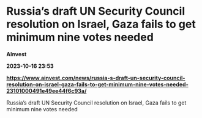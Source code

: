 # Russia’s draft UN Security Council resolution on Israel, Gaza fails to get minimum nine votes needed
**AInvest**

**2023-10-16 23:53**

**https://www.ainvest.com/news/russia-s-draft-un-security-council-resolution-on-israel-gaza-fails-to-get-minimum-nine-votes-needed-23101000491e49ee44f6c93a/**

Russia’s draft UN Security Council resolution on Israel, Gaza fails to get minimum nine votes needed